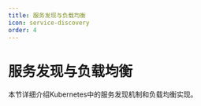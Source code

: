 ```yaml
---
title: 服务发现与负载均衡
icon: service-discovery
order: 4
---
```


# 服务发现与负载均衡

本节详细介绍Kubernetes中的服务发现机制和负载均衡实现。
